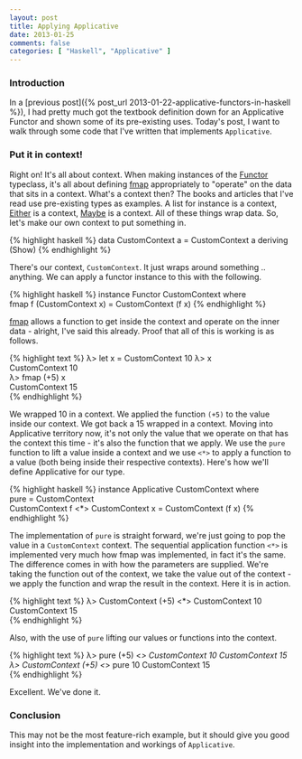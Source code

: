 ```yaml
---
layout: post
title: Applying Applicative
date: 2013-01-25
comments: false
categories: [ "Haskell", "Applicative" ]
---
```


### Introduction

In a [previous post]({% post_url 2013-01-22-applicative-functors-in-haskell %}), I had pretty much got the textbook definition down for an Applicative Functor and shown some of its pre-existing uses. Today's post, I want to walk through some code that I've written that implements `Applicative`.

### Put it in context!

Right on! It's all about context. When making instances of the [Functor](http://hackage.haskell.org/packages/archive/base/latest/doc/html/Prelude.html#t:Functor) typeclass, it's all about defining [fmap](http://hackage.haskell.org/packages/archive/base/latest/doc/html/Prelude.html#v:fmap) appropriately to "operate" on the data that sits in a context. What's a context then? The books and articles that I've read use pre-existing types as examples. A list for instance is a context, [Either](http://hackage.haskell.org/packages/archive/base/latest/doc/html/Prelude.html#t:Either) is a context, [Maybe](http://hackage.haskell.org/packages/archive/base/latest/doc/html/Prelude.html#t:Maybe) is a context. All of these things wrap data. So, let's make our own context to put something in.

{% highlight haskell %}
data CustomContext a = CustomContext a
                       deriving (Show)
{% endhighlight %}

There's our context, `CustomContext`. It just wraps around something .. anything. We can apply a functor instance to this with the following.

{% highlight haskell %}
instance Functor CustomContext where             
  fmap f (CustomContext x) = CustomContext (f x)
{% endhighlight %}

[fmap](http://hackage.haskell.org/packages/archive/base/latest/doc/html/Prelude.html#v:fmap) allows a function to get inside the context and operate on the inner data - alright, I've said this already. Proof that all of this is working is as follows.

{% highlight text %}
λ> let x = CustomContext 10
λ> x                       
CustomContext 10           
λ> fmap (+5) x             
CustomContext 15           
{% endhighlight %}

We wrapped 10 in a context. We applied the function `(+5)` to the value inside our context. We got back a 15 wrapped in a context. Moving into Applicative territory now, it's not only the value that we operate on that has the context this time - it's also the function that we apply. We use the `pure` function to lift a value inside a context and we use `<*>` to apply a function to a value (both being inside their respective contexts). Here's how we'll define Applicative for our type.

{% highlight haskell %}
instance Applicative CustomContext where                    
  pure                                = CustomContext      
  CustomContext f <*> CustomContext x = CustomContext (f x)
{% endhighlight %}

The implementation of `pure` is straight forward, we're just going to pop the value in a `CustomContext` context. The sequential application function `<*>` is implemented very much how fmap was implemented, in fact it's the same. The difference comes in with how the parameters are supplied. We're taking the function out of the context, we take the value out of the context - we apply the function and wrap the result in the context. Here it is in action.

{% highlight text %}
λ> CustomContext (+5) <*> CustomContext 10
CustomContext 15                          
{% endhighlight %}

Also, with the use of `pure` lifting our values or functions into the context.

{% highlight text %}
λ> pure (+5) <*> CustomContext 10
CustomContext 15                 
λ> CustomContext (+5) <*> pure 10
CustomContext 15                 
{% endhighlight %}

Excellent. We've done it.

### Conclusion

This may not be the most feature-rich example, but it should give you good insight into the implementation and workings of `Applicative`.